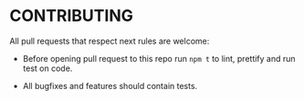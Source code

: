 # CONTRIBUTING

All pull requests that respect next rules are welcome:

- Before opening pull request to this repo run `npm t` to lint, prettify and run test on code.

- All bugfixes and features should contain tests.
